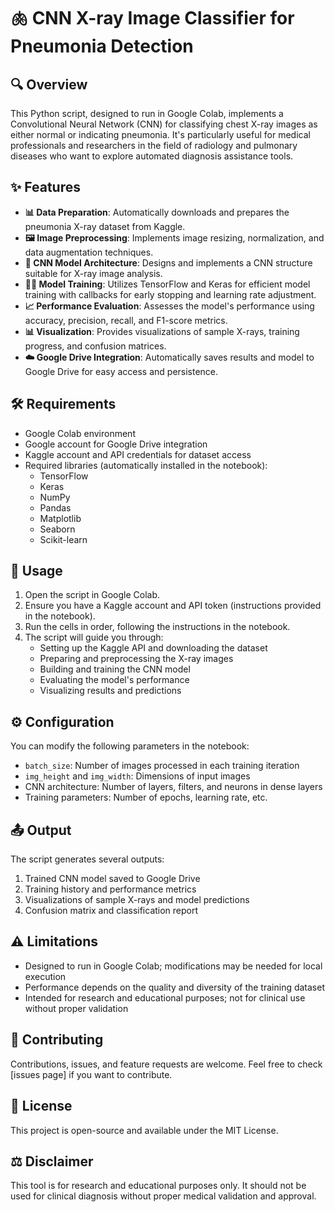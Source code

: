 # 🫁 CNN X-ray Image Classifier for Pneumonia Detection

## 🔍 Overview
This Python script, designed to run in Google Colab, implements a Convolutional Neural Network (CNN) for classifying chest X-ray images as either normal or indicating pneumonia. It's particularly useful for medical professionals and researchers in the field of radiology and pulmonary diseases who want to explore automated diagnosis assistance tools.

## ✨ Features
- **📊 Data Preparation**: Automatically downloads and prepares the pneumonia X-ray dataset from Kaggle.
- **🖼️ Image Preprocessing**: Implements image resizing, normalization, and data augmentation techniques.
- **🧠 CNN Model Architecture**: Designs and implements a CNN structure suitable for X-ray image analysis.
- **🏋️‍♀️ Model Training**: Utilizes TensorFlow and Keras for efficient model training with callbacks for early stopping and learning rate adjustment.
- **📈 Performance Evaluation**: Assesses the model's performance using accuracy, precision, recall, and F1-score metrics.
- **📊 Visualization**: Provides visualizations of sample X-rays, training progress, and confusion matrices.
- **☁️ Google Drive Integration**: Automatically saves results and model to Google Drive for easy access and persistence.

## 🛠️ Requirements
- Google Colab environment
- Google account for Google Drive integration
- Kaggle account and API credentials for dataset access
- Required libraries (automatically installed in the notebook):
  - TensorFlow
  - Keras
  - NumPy
  - Pandas
  - Matplotlib
  - Seaborn
  - Scikit-learn

## 🚀 Usage
1. Open the script in Google Colab.
2. Ensure you have a Kaggle account and API token (instructions provided in the notebook).
3. Run the cells in order, following the instructions in the notebook.
4. The script will guide you through:
   - Setting up the Kaggle API and downloading the dataset
   - Preparing and preprocessing the X-ray images
   - Building and training the CNN model
   - Evaluating the model's performance
   - Visualizing results and predictions

## ⚙️ Configuration
You can modify the following parameters in the notebook:
- `batch_size`: Number of images processed in each training iteration
- `img_height` and `img_width`: Dimensions of input images
- CNN architecture: Number of layers, filters, and neurons in dense layers
- Training parameters: Number of epochs, learning rate, etc.

## 📤 Output
The script generates several outputs:
1. Trained CNN model saved to Google Drive
2. Training history and performance metrics
3. Visualizations of sample X-rays and model predictions
4. Confusion matrix and classification report

## ⚠️ Limitations
- Designed to run in Google Colab; modifications may be needed for local execution
- Performance depends on the quality and diversity of the training dataset
- Intended for research and educational purposes; not for clinical use without proper validation

## 🤝 Contributing
Contributions, issues, and feature requests are welcome. Feel free to check [issues page] if you want to contribute.

## 📄 License
This project is open-source and available under the MIT License.

## ⚖️ Disclaimer
This tool is for research and educational purposes only. It should not be used for clinical diagnosis without proper medical validation and approval.
